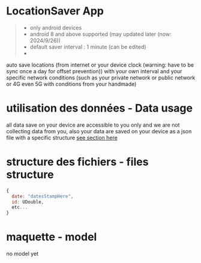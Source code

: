 # LocationSaver App

> - only android devices 
> - android 8 and above supported (may updated later (now: 2024/9/26))
> - default saver interval : 1 minute (can be edited)
> - 

auto save locations (from internet or your device clock (warning: have to be sync once a day for offset prevention)) with your own interval and your specific network conditions 
(such as your private network or public network or 4G even 5G with conditions from your handmade)

# utilisation des données - Data usage

all data save on your device are accessible to you only and we are not collecting data from you, also your data are saved on your device as a json file
with a specific structure [see section here](#structure-des-fichiers---files-structure)

# structure des fichiers - files structure

```js
{ 
  date: "datesStampHere",
  id: UDouble,
  etc...
}
```

# maquette - model

no model yet

<!-- end page -->
